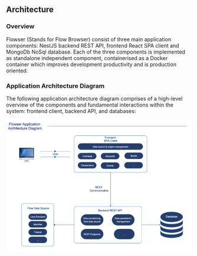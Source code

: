 ## Architecture

### Overview

Flowser (Stands for Flow Browser) consist of three main application components: NestJS backend REST API,  frontend React SPA client and MongoDb NoSql database. Each of the three components is implemented as standalone independent component, containerised as a Docker container which improves development productivity and is production oriented.


### Application Architecture Diagram
The following application architecture diagram comprises of a high-level overview of the components and fundamental interactions within the system: frontend client, backend API, and databases:


![Application Architecture Diagram](./application-architecture-diagram.png)
